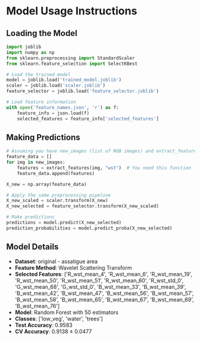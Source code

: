 # Model Usage Instructions

## Loading the Model
```python
import joblib
import numpy as np
from sklearn.preprocessing import StandardScaler
from sklearn.feature_selection import SelectKBest

# Load the trained model
model = joblib.load('trained_model.joblib')
scaler = joblib.load('scaler.joblib')
feature_selector = joblib.load('feature_selector.joblib')

# Load feature information
with open('feature_names.json', 'r') as f:
    feature_info = json.load(f)
    selected_features = feature_info['selected_features']
```

## Making Predictions
```python
# Assuming you have new_images (list of RGB images) and extract_features function
feature_data = []
for img in new_images:
    features = extract_features(img, "wst")  # You need this function
    feature_data.append(features)

X_new = np.array(feature_data)

# Apply the same preprocessing pipeline
X_new_scaled = scaler.transform(X_new)
X_new_selected = feature_selector.transform(X_new_scaled)

# Make predictions
predictions = model.predict(X_new_selected)
prediction_probabilities = model.predict_proba(X_new_selected)
```

## Model Details
- **Dataset**: original - assatigue area
- **Feature Method**: Wavelet Scattering Transform
- **Selected Features**: ['R_wst_mean_4', 'R_wst_mean_6', 'R_wst_mean_19', 'R_wst_mean_50', 'R_wst_mean_51', 'R_wst_mean_60', 'R_wst_std_0', 'G_wst_mean_68', 'G_wst_std_0', 'B_wst_mean_33', 'B_wst_mean_39', 'B_wst_mean_42', 'B_wst_mean_47', 'B_wst_mean_56', 'B_wst_mean_57', 'B_wst_mean_58', 'B_wst_mean_65', 'B_wst_mean_67', 'B_wst_mean_69', 'B_wst_mean_76']
- **Model**: Random Forest with 50 estimators
- **Classes**: ['low_veg', 'water', 'trees']
- **Test Accuracy**: 0.9583
- **CV Accuracy**: 0.9138 ± 0.0477
